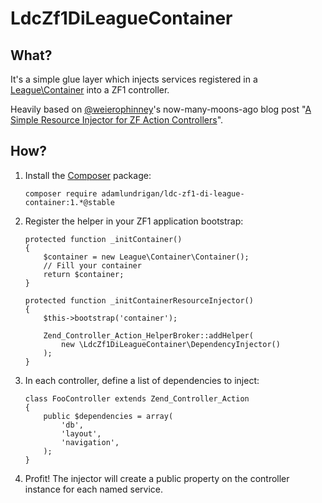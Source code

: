 LdcZf1DiLeagueContainer
=======================

## What?

It's a simple glue layer which injects services registered in a [League\Container](http://container.thephpleague.com) into a ZF1 controller. 

Heavily based on [@weierophinney](https://github.com/weierophinney)'s now-many-moons-ago blog post "[A Simple Resource Injector for ZF Action Controllers](https://mwop.net/blog/235-A-Simple-Resource-Injector-for-ZF-Action-Controllers.html)".

## How?

1. Install the [Composer](https://getcomposer.org/) package:

    ```
    composer require adamlundrigan/ldc-zf1-di-league-container:1.*@stable
    ```

2. Register the helper in your ZF1 application bootstrap:
    
    ```
    protected function _initContainer()
    {
        $container = new League\Container\Container();
        // Fill your container    
        return $container;
    }

    protected function _initContainerResourceInjector()
    {
        $this->bootstrap('container');
        
        Zend_Controller_Action_HelperBroker::addHelper(
            new \LdcZf1DiLeagueContainer\DependencyInjector()
        );
    }
    ```

3. In each controller, define a list of dependencies to inject:

   ```
   class FooController extends Zend_Controller_Action
   {
       public $dependencies = array(
           'db',
           'layout',
           'navigation',
       );
   }
   ```

4.  Profit!  The injector will create a public property on the controller instance for each named service. 

